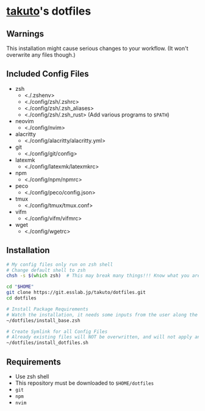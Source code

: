 # [takuto](https://www.pysan3.server-on.net/)'s dotfiles

## Warnings

This installation might cause serious changes to your workflow.
(It won't overwrite any files though.)

## Included Config Files

- zsh
  - <./.zshenv>
  - <./config/zsh/.zshrc>
  - <./config/zsh/.zsh_aliases>
  - <./config/zsh/.zsh_rust> (Add various programs to `$PATH`)
- neovim
  - <./config/nvim>
- alacritty
  - <./config/alacritty/alacritty.yml>
- git
  - <./config/git/config>
- latexmk
  - <./config/latexmk/latexmkrc>
- npm
  - <./config/npm/npmrc>
- peco
  - <./config/peco/config.json>
- tmux
  - <./config/tmux/tmux.conf>
- vifm
  - <./config/vifm/vifmrc>
- wget
  - <./config/wgetrc>

## Installation

```zsh
# My config files only run on zsh shell
# Change default shell to zsh
chsh -s $(which zsh)  # This may break many things!!! Know what you are doing.

cd "$HOME"
git clone https://git.esslab.jp/takuto/dotfiles.git
cd dotfiles

# Install Package Requirements
# Watch the installation, it needs some inputs from the user along the way
~/dotfiles/install_base.zsh

# Create Symlink for all Config Files
# Already existing files will NOT be overwritten, and will not apply any changes
~/dotfiles/install_dotfiles.sh
```

## Requirements

- Use zsh shell
- This repository must be downloaded to `$HOME/dotfiles`
- `git`
- `npm`
- `nvim`
